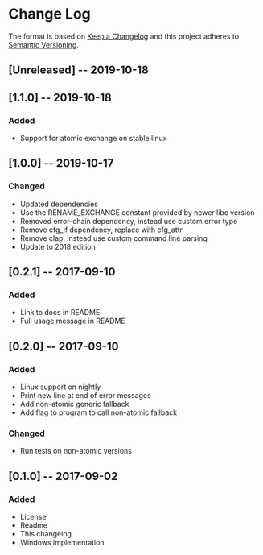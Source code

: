 # Change Log

The format is based on [Keep a Changelog](http://keepachangelog.com/)
and this project adheres to [Semantic Versioning](http://semver.org/).

## [Unreleased] -- 2019-10-18

## [1.1.0] -- 2019-10-18
### Added
- Support for atomic exchange on stable linux

## [1.0.0] -- 2019-10-17
### Changed
 - Updated dependencies
 - Use the RENAME_EXCHANGE constant provided by newer libc version
 - Removed error-chain dependency, instead use custom error type
 - Remove cfg_if dependency, replace with cfg_attr
 - Remove clap, instead use custom command line parsing
 - Update to 2018 edition

## [0.2.1] -- 2017-09-10
### Added
 - Link to docs in README
 - Full usage message in README

## [0.2.0] -- 2017-09-10
### Added
 - Linux support on nightly
 - Print new line at end of error messages
 - Add non-atomic generic fallback
 - Add flag to program to call non-atomic fallback 
### Changed
 - Run tests on non-atomic versions

## [0.1.0] -- 2017-09-02
### Added
 - License
 - Readme
 - This changelog
 - Windows implementation
